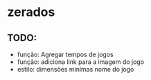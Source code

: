 # zerados

## TODO:

* função: Agregar tempos de jogos
* função: adiciona link para a imagem do jogo
* estilo: dimensões mínimas nome do jogo